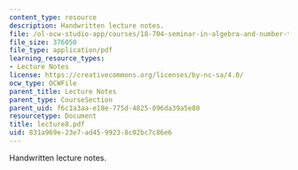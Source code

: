 ```yaml
---
content_type: resource
description: Handwritten lecture notes.
file: /ol-ocw-studio-app/courses/18-704-seminar-in-algebra-and-number-theory-rational-points-on-elliptic-curves-fall-2004/831a969e23e7ad4599238c02bc7c86e6_lecture8.pdf
file_size: 376050
file_type: application/pdf
learning_resource_types:
- Lecture Notes
license: https://creativecommons.org/licenses/by-nc-sa/4.0/
ocw_type: OCWFile
parent_title: Lecture Notes
parent_type: CourseSection
parent_uid: f6c1a3aa-e18e-775d-4825-096da39a5e80
resourcetype: Document
title: lecture8.pdf
uid: 831a969e-23e7-ad45-9923-8c02bc7c86e6
---
```

Handwritten lecture notes.